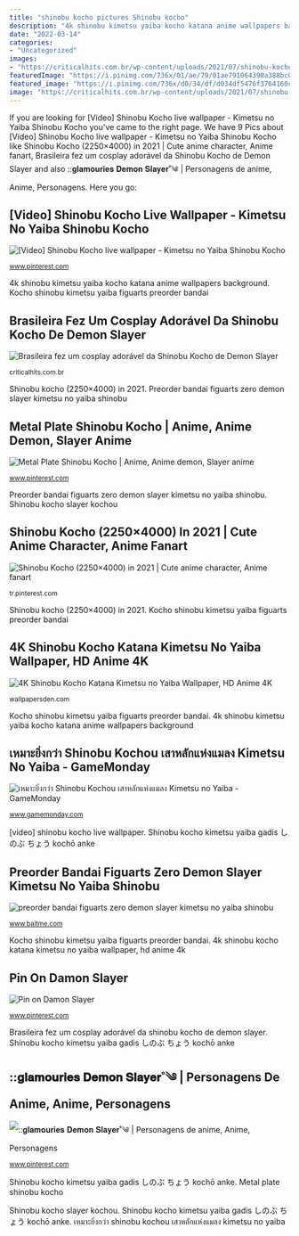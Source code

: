 ```yaml
---
title: "shinobu kocho pictures Shinobu kocho"
description: "4k shinobu kimetsu yaiba kocho katana anime wallpapers background"
date: "2022-03-14"
categories:
- "Uncategorized"
images:
- "https://criticalhits.com.br/wp-content/uploads/2021/07/shinobu-kocho-1_hj9h.h720.jpg"
featuredImage: "https://i.pinimg.com/736x/01/ae/79/01ae791064390a388bc0f2ba223d991a.jpg"
featured_image: "https://i.pinimg.com/736x/d0/34/df/d034df5476f3764160c70f024fcb4789.jpg"
image: "https://criticalhits.com.br/wp-content/uploads/2021/07/shinobu-kocho-1_hj9h.h720.jpg"
---
```


If you are looking for [Video] Shinobu Kocho live wallpaper - Kimetsu no Yaiba Shinobu Kocho you've came to the right page. We have 9 Pics about [Video] Shinobu Kocho live wallpaper - Kimetsu no Yaiba Shinobu Kocho like Shinobu Kocho (2250×4000) in 2021 | Cute anime character, Anime fanart, Brasileira fez um cosplay adorável da Shinobu Kocho de Demon Slayer and also ::𝐠𝐥𝐚𝐦𝐨𝐮𝐫𝐢𝐞𝐬 𝐃𝐞𝐦𝐨𝐧 𝐒𝐥𝐚𝐲𝐞𝐫˚༄ | Personagens de anime, Anime, Personagens. Here you go:

## [Video] Shinobu Kocho Live Wallpaper - Kimetsu No Yaiba Shinobu Kocho

![[Video] Shinobu Kocho live wallpaper - Kimetsu no Yaiba Shinobu Kocho](https://i.pinimg.com/736x/d0/34/df/d034df5476f3764160c70f024fcb4789.jpg "Pin on damon slayer")

<small>www.pinterest.com</small>

4k shinobu kimetsu yaiba kocho katana anime wallpapers background. Kocho shinobu kimetsu yaiba figuarts preorder bandai

## Brasileira Fez Um Cosplay Adorável Da Shinobu Kocho De Demon Slayer

![Brasileira fez um cosplay adorável da Shinobu Kocho de Demon Slayer](https://criticalhits.com.br/wp-content/uploads/2021/07/shinobu-kocho-1_hj9h.h720.jpg "Giyuu tomioka kimetsu giyu hashira gekijouban mugen ressha 기유 otaku 귀멸 garotos")

<small>criticalhits.com.br</small>

Shinobu kocho (2250×4000) in 2021. Preorder bandai figuarts zero demon slayer kimetsu no yaiba shinobu

## Metal Plate Shinobu Kocho | Anime, Anime Demon, Slayer Anime

![Metal Plate Shinobu Kocho | Anime, Anime demon, Slayer anime](https://i.pinimg.com/736x/01/ae/79/01ae791064390a388bc0f2ba223d991a.jpg "Shinobu kocho (2250×4000) in 2021")

<small>www.pinterest.com</small>

Preorder bandai figuarts zero demon slayer kimetsu no yaiba shinobu. Shinobu kocho slayer kochou

## Shinobu Kocho (2250×4000) In 2021 | Cute Anime Character, Anime Fanart

![Shinobu Kocho (2250×4000) in 2021 | Cute anime character, Anime fanart](https://i.pinimg.com/736x/11/ad/ee/11adeea5f180bc8ec5da65c7a4f07d1e.jpg "Shinobu kocho kimetsu yaiba gadis しのぶ ちょう kochō anke")

<small>tr.pinterest.com</small>

Shinobu kocho (2250×4000) in 2021. Kocho shinobu kimetsu yaiba figuarts preorder bandai

## 4K Shinobu Kocho Katana Kimetsu No Yaiba Wallpaper, HD Anime 4K

![4K Shinobu Kocho Katana Kimetsu no Yaiba Wallpaper, HD Anime 4K](https://images.wallpapersden.com/image/wl-4k-shinobu-kocho-katana-kimetsu-no-yaiba_68355.jpg "Metal plate shinobu kocho")

<small>wallpapersden.com</small>

Kocho shinobu kimetsu yaiba figuarts preorder bandai. 4k shinobu kimetsu yaiba kocho katana anime wallpapers background

## เหมาะยิ่งกว่า Shinobu Kochou เสาหลักแห่งแมลง Kimetsu No Yaiba - GameMonday

![เหมาะยิ่งกว่า Shinobu Kochou เสาหลักแห่งแมลง Kimetsu no Yaiba - GameMonday](https://www.gamemonday.com/wp-content/uploads/2019/10/Shinobu-Kochou-16102019-3.jpg "4k shinobu kocho katana kimetsu no yaiba wallpaper, hd anime 4k")

<small>www.gamemonday.com</small>

[video] shinobu kocho live wallpaper. Shinobu kocho kimetsu yaiba gadis しのぶ ちょう kochō anke

## Preorder Bandai Figuarts Zero Demon Slayer Kimetsu No Yaiba Shinobu

![preorder bandai figuarts zero demon slayer kimetsu no yaiba shinobu](http://d3nt9em9l1urz8.cloudfront.net/media/catalog/product/cache/3/image/1100x/040ec09b1e35df139433887a97daa66f/f/z/fz_kocho_insect_breathing_1.jpg "เหมาะยิ่งกว่า shinobu kochou เสาหลักแห่งแมลง kimetsu no yaiba")

<small>www.baitme.com</small>

Kocho shinobu kimetsu yaiba figuarts preorder bandai. 4k shinobu kocho katana kimetsu no yaiba wallpaper, hd anime 4k

## Pin On Damon Slayer

![Pin on Damon Slayer](https://i.pinimg.com/736x/00/56/72/005672c6f8729424ae9307fa487b1eab.jpg "[video] shinobu kocho live wallpaper")

<small>www.pinterest.com</small>

Brasileira fez um cosplay adorável da shinobu kocho de demon slayer. Shinobu kocho kimetsu yaiba gadis しのぶ ちょう kochō anke

## ::𝐠𝐥𝐚𝐦𝐨𝐮𝐫𝐢𝐞𝐬 𝐃𝐞𝐦𝐨𝐧 𝐒𝐥𝐚𝐲𝐞𝐫˚༄ | Personagens De Anime, Anime, Personagens

![::𝐠𝐥𝐚𝐦𝐨𝐮𝐫𝐢𝐞𝐬 𝐃𝐞𝐦𝐨𝐧 𝐒𝐥𝐚𝐲𝐞𝐫˚༄ | Personagens de anime, Anime, Personagens](https://i.pinimg.com/736x/60/22/23/6022230de6191621ea08bd55390330d6.jpg "Metal plate shinobu kocho")

<small>www.pinterest.com</small>

Shinobu kocho kimetsu yaiba gadis しのぶ ちょう kochō anke. Metal plate shinobu kocho

Shinobu kocho slayer kochou. Shinobu kocho kimetsu yaiba gadis しのぶ ちょう kochō anke. เหมาะยิ่งกว่า shinobu kochou เสาหลักแห่งแมลง kimetsu no yaiba
